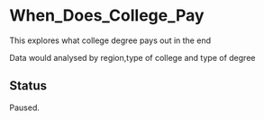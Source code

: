 # When_Does_College_Pay
This explores what college degree pays out in the end

Data would analysed by region,type of college and type of degree

## Status 
Paused.
